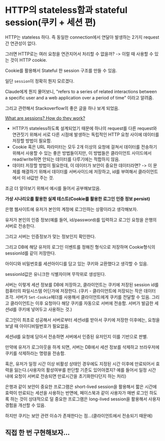 # HTTP의 stateless함과 stateful session(쿠키 + 세션 편)

HTTP는 stateless 하다. 즉 동일한 connection에서 연달아 발생하는 2가지 request 간 연관성이 없다.

그러면 HTTP로는 여러 요청을 연관지어서 처리할 수 없을까? -> 이럴 때 사용할 수 있는 것이 HTTP cookie.

Cookie를 활용해서 Stateful 한 session 구조를 만들 수 있음.

일단 `session`이 정확히 뭔지 모르겠다.

Claude에게 뭔지 물어보니, "refers to a series of related interactions between a specific user and a web application over a period of time" 이라고 알려줌.

그리고 관련해서 Stackoverflow의 좋은 글을 하나 보게 되었음.

[What are sessions? How do they work?](https://stackoverflow.com/questions/3804209/what-are-sessions-how-do-they-work)

- HTTP가 stateless하도록 설계되었기 때문에 하나의 request를 다른 request와 연관짓기 위해서 서로 다른 시점에 발생하는 독립적인 HTTP 요청 사이에 데이터를 저장할 방법이 필요함.
- Cookie 혹은 URL 파라미터는 모두 2개 이상의 요청에 걸쳐서 데이터를 전송하기 위해서 사용할 수 있는 좋은 방법들이지만, 이 방법들은 클라이언트 사이드에서 read/write하면 안되는 데이터를 다루기에는 적합하지 않음.
- 데이터 저장할 방법이 필요한데, 이 데이터가 보안이 중요한 데이터라면? -> 이 문제를 해결하기 위해서 데이터를 서버사이드에 저장하고, id를 부여해서 클라이언트에서 이 id값만 주는 것.

조금 더 알아보기 위해서 예시를 들어서 공부해보았음.

**가상 시나리오를 활용한 실제 테스트(Cookie를 활용한 로그인 인증 정보 persist)**

은행 웹사이트에 유저가 본인의 계정에 로그인하는 상황이라고 생각해보자.

유저가 본인의 인증 정보(예를 들어, id/password)를 입력하고 로그인 요청을 은행의 서버로 전송한다.

그리고 서버는 인증정보가 맞는 정보인지 확인한다.

그리고 DB에 해당 유저의 로그인 이벤트를 정해진 형식으로 저장하며 Cookie형식의 sessionId를 같이 저장한다.

아이디와 비밀번호를 세션아이디를 담고 있는 쿠키와 교환했다고 생각할 수 있음.

sessionId값은 유니크한 식별자이며 무작위로 생성된다.

서버는 이렇게 세션 정보를 DB에 저장하고, 클라이언트는 쿠키에 저장된 session id를 컴퓨터의 파일시스템 어딘가에 저장한다.
(쿠키 - 클라이언트에 저장되는 작은 데이터 조각. 서버가 `Set-Cookie`헤더를 사용해서 클라이언트에게 쿠키를 전달할 수 있음. 그리고 클라이언트는 이후 요청마다 해당 쿠키를 자동으로 서버에 전송함. 서버가 발급한 세션id를 쿠키에 넣어두고 사용하는 것.)

로그인이 최초로 성공해서 서버로부터 세션id를 받아서 쿠키에 저장한 이후에는, 요청을 보낼 때 아이디비밀번호가 필요없음.

세션id를 요청에 담아서 전송하면 서버에서 인증된 유저인지 이를 기반으로 판별.

만약에 유저가 로그아웃을 하게 되면, 서버는 DB에서 세션 정보를 삭제하고 브라우저에 쿠키를 삭제하라는 명령을 전송함.

혹은, 유저가 일정 시간 이상 비활성 상태인 경우에도 지정된 시간 이후에 만료되어서 효력을 잃는다.(사용자의 활성여부를 판단할 기준도 있어야겠지? 예를 들어서 일정 시간 내에 요청이 서버로 전송되면 만료시간을 초기화한다던지 하는 처리)

은행과 같이 보안이 중요한 프로그램은 short-lived session을 활용해서 짧은 시간에 효력이 만료되는 세션을 사용하는 반면에, 페이스북과 같이 사용자가 매번 로그인 하도록 하는 것이 상대적으로 덜 중요한 프로그램은 long-lived session을 활용해서 사용자경험을 개선할 수 있음.

하지만 쿠키는 보안 관련 이슈가 존재한다는 점...(클라이언트에서 전송되기 때문에)

## 직접 한 번 구현해보자...
